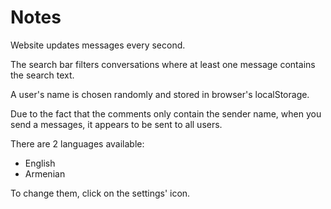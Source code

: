 # Notes

Website updates messages every second.

The search bar filters conversations where at least one message contains the search text.

A user's name is chosen randomly and stored in browser's localStorage.

Due to the fact that the comments only contain the sender name, when you send a messages, it
appears to be sent to all users.

There are 2 languages available:
- English
- Armenian

To change them, click on the settings' icon.
